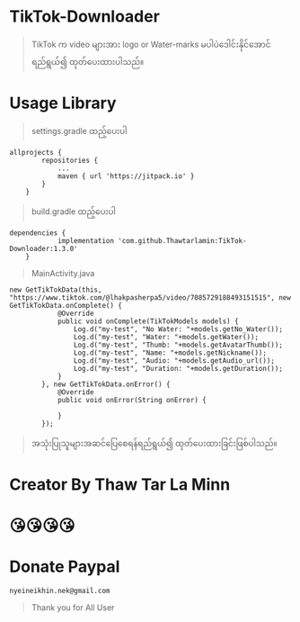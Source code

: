 # TikTok-Downloader
> TikTok က video များအား logo or Water-marks မပါပဲ‌‌ဒေါင်းနိုင်အောင်ရည်ရွယ်၍ ထုတ်ပေးထားပါသည်။
# Usage Library
>settings.gradle ထည့်‌ပေးပါ

```
allprojects {
		repositories {
			...
			maven { url 'https://jitpack.io' }
		}
	}
```
>build.gradle ထည့်‌ပေးပါ
```
dependencies {
	        implementation 'com.github.Thawtarlamin:TikTok-Downloader:1.3.0'
	}
```

>MainActivity.java
```
new GetTikTokData(this, "https://www.tiktok.com/@lhakpasherpa5/video/7085729188493151515", new GetTikTokData.onComplete() {
            @Override
            public void onComplete(TikTokModels models) {
                Log.d("my-test", "No Water: "+models.getNo_Water());
                Log.d("my-test", "Water: "+models.getWater());
                Log.d("my-test", "Thumb: "+models.getAvatarThumb());
                Log.d("my-test", "Name: "+models.getNickname());
                Log.d("my-test", "Audio: "+models.getAudio_url());
                Log.d("my-test", "Duration: "+models.getDuration());
            }
        }, new GetTikTokData.onError() {
            @Override
            public void onError(String onError) {

            }
        });
```

> အသုံးပြုသူများအဆ‌င်ပြေစေရန်ရည်ရွယ်၍ ထုတ်ပေးထားခြင်းဖြစ်ပါသည်။

# Creator By Thaw Tar La Minn


# 😘😘😘😘
# Donate Paypal
```
nyeineikhin.nek@gmail.com
```

>Thank you for  All User

